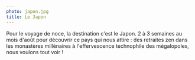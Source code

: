 ```yaml
---
photo: japon.jpg
title: Le Japon
---
```

Pour le voyage de noce, la destination c'est le Japon. 2 à 3 semaines au mois d'août pour découvrir ce pays qui nous attire : des retraites zen dans les monastères millénaires à l'effervescence technophile des mégalopoles, nous voulons tout voir !
